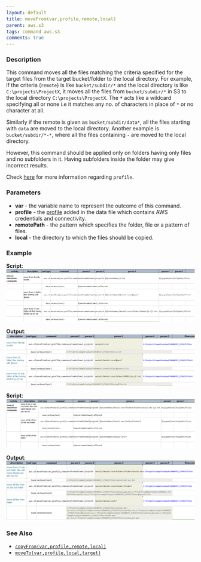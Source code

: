 ```yaml
---
layout: default
title: moveFrom(var,profile,remote,local)
parent: aws.s3
tags: command aws.s3
comments: true
---
```



### Description
This command moves all the files matching the criteria specified for the target files from the target bucket/folder 
to the local directory. For example, if the criteria (`remote`) is like `bucket/subdir/*` and the local directory is 
like `C:\projects\ProjectX`, it moves all the files from `bucket/subdir/*` in S3 to the local directory 
`C:\projects\ProjectX`. The **`*`** acts like a wildcard specifying all or none i.e it matches any no. of characters 
in place of `*` or no character at all.

Similarly if the remote is given as `bucket/subdir/data*`, all the files starting with `data` are moved to the 
local directory. Another example is `bucket/subdir/*-*`, where all the files containing `-` are moved to the local 
directory.

However, this command should be applied only on folders having only files and no subfolders in it. Having subfolders 
inside the folder may give incorrect results.

Check [here](index#s3profile) for more information regarding `profile`.


### Parameters
- **var** - the variable name to represent the outcome of this command.
- **profile** - the [profile](index#s3profile) added in the data file which contains AWS credentials and connectivity.
- **remotePath** - the pattern which specifies the folder, file or a pattern of files.
- **local** - the directory to which the files should be copied.


### Example
**Script**:<br/>
![](image/moveFrom_01.png)

**Output**:<br/>
![](image/moveFrom_02.png)

**Script**:<br/>
![](image/moveFrom_03.png)

**Output**:<br/>
![](image/moveFrom_04.png)


### See Also
- [`copyFrom(var,profile,remote,local)`](copyFrom(var,profile,remote,local))
- [`moveTo(var,profile,local,target)`](moveTo(var,profile,local,target))
